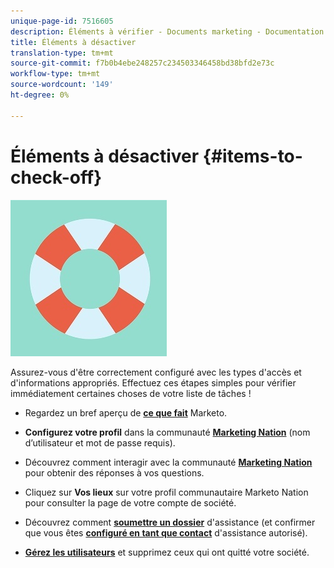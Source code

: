 ```yaml
---
unique-page-id: 7516605
description: Éléments à vérifier - Documents marketing - Documentation du produit
title: Éléments à désactiver
translation-type: tm+mt
source-git-commit: f7b0b4ebe248257c234503346458bd38bfd2e73c
workflow-type: tm+mt
source-wordcount: '149'
ht-degree: 0%

---
```



# Éléments à désactiver {#items-to-check-off}

![](assets/life-preserver.jpg)

Assurez-vous d&#39;être correctement configuré avec les types d&#39;accès et d&#39;informations appropriés. Effectuez ces étapes simples pour vérifier immédiatement certaines choses de votre liste de tâches !

* Regardez un bref aperçu de **[ce que fait](http://pages2.marketo.com/demoFull.html)** Marketo.

* **Configurez votre profil** dans la communauté **[Marketing Nation](http://nation.marketo.com/)** (nom d’utilisateur et mot de passe requis).

* Découvrez comment interagir avec la communauté **[Marketing Nation](http://nation.marketo.com/t5/About-Community/ct-p/about-community)** pour obtenir des réponses à vos questions.

* Cliquez sur **Vos lieux** sur votre profil communautaire Marketo Nation pour consulter la page de votre compte de société.

* Découvrez comment **[soumettre un dossier](http://nation.marketo.com/t5/Knowledgebase/Submitting-a-Support-Case-to-Marketo-Support/ta-p/252201)** d&#39;assistance (et confirmer que vous êtes **[configuré en tant que contact](http://nation.marketo.com/t5/Knowledgebase/Managing-Authorized-Support-Contacts/ta-p/254341)** d&#39;assistance autorisé).

* **[Gérez les utilisateurs](/help/marketo/product-docs/administration/users-and-roles/managing-marketo-users.md)** et supprimez ceux qui ont quitté votre société.
